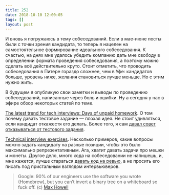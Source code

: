 ```yaml
---
title: 252
date: 2018-10-10 12:00:05
tags: []
layout: post
---
```


И вновь я погружаюсь в тему собеседований. Если в мае-июне посты были с точки зрения кандидата, то теперь я нацелен на самостоятельное формирование идеального собеседования. К счастью, на днях мне удалось убедить компанию дать мне свободу в определении формата проведения собеседования, а поэтому можно сделать всё действительно круто. Стоит отметить, что проводить собеседования в Питере гораздо сложнее, чем в Уфе: кандидатов больше, уровень ниже, желания становиться лучше меньше. Но с этим нужно жить.

В будущем я опубликую свои заметки и выводы по проведению собеседований, написанные через боль и ошибки. Ну а сегодня у нас в эфире обзор некоторых статей по теме.

[The latest trend for tech interviews: Days of unpaid homework](https://qz.com/work/1254663/job-interviews-for-programmers-now-often-come-with-days-of-unpaid-homework/). О том почему давать тестовое задание — плохая идея. Не стоит удивляться, если кандидат откажестя его делать. Более того, я сам [давал совет отказываться от тестового задания](https://t.me/itgram_channel/148).

[Technical interview exercises](https://www.colinhowe.co.uk/general/2018/05/30/technical-interview-exercises/). Несколько примеров, какие вопросы можно задать кандидату на разные позиции, чтобы это было максимально репрезентативным. Ага, хватит давать задачи про мешки и монеты. Другое дело, много кода на собеседовании не напишешь, и, мне кажется, лучше стараться [давать код на ревью](https://t.me/itgram_channel/131), а не просить его писать под пристальным взглядом интервьюверов.

> Google: 90% of our engineers use the software you wrote (Homebrew), but you can’t invert a binary tree on a whiteboard so fuck off.
(c) [Max Howell](https://twitter.com/mxcl/status/608682016205344768)
